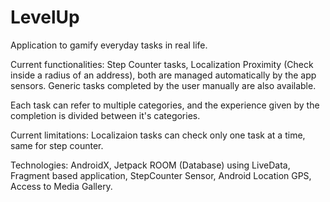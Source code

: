 # LevelUp
Application to gamify everyday tasks in real life.

Current functionalities: Step Counter tasks, Localization Proximity (Check inside a radius of an address), both are managed automatically by the app sensors.
Generic tasks completed by the user manually are also available.

Each task can refer to multiple categories, and the experience given by the completion is divided between it's categories.

Current limitations: Localizaion tasks can check only one task at a time, same for step counter.

Technologies: AndroidX, Jetpack ROOM (Database) using LiveData, Fragment based application, StepCounter Sensor, Android Location GPS, Access to Media Gallery.
